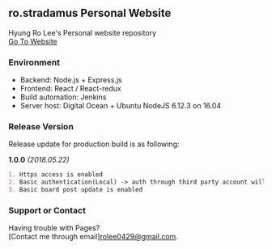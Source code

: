 ## ro.stradamus Personal Website

Hyung Ro Lee's Personal website repository </br>
[Go To Website](https://hyungrolee.com)

### Environment

- Backend: Node.js + Express.js
- Frontend: React / React-redux
- Build automation: Jenkins
- Server host: Digital Ocean + Ubuntu NodeJS 6.12.3 on 16.04

### Release Version

Release update for production build is as following:

**1.0.0** _(2018.05.22)_
```markdown
1. Https access is enabled
2. Basic authentication(Local) -> auth through third party account will be implemented
3. Basic board post update is enabled
```

### Support or Contact

Having trouble with Pages? </br>
[Contact me through email]<rolee0429@gmail.com>.
